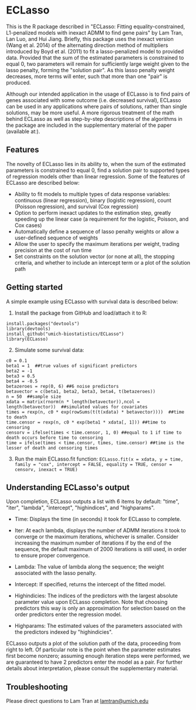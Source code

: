# ECLasso

This is the R package described in "ECLasso: Fitting equality-constrained, L1-penalized models with inexact ADMM to find gene pairs" by Lam Tran, Lan Luo, and Hui Jiang. Briefly, this package uses the inexact version (Wang et al. 2014) of the alternating direction method of multipliers introduced by Boyd et al. (2011) to fit a lasso-penalized model to provided data. Provided that the sum of the estimated parameters is constrained to equal 0, two parameters will remain for sufficiently large weight given to the lasso penalty, forming the "solution pair". As this lasso penalty weight decreases, more terms will enter, such that more than one "pair" is produced.

Although our intended application in the usage of ECLasso is to find pairs of genes associated with some outcome (i.e. decreased survival), ECLasso can be used in any applications where pairs of solutions, rather than single solutions, may be more useful. A more rigorous treatment of the math behind ECLasso as well as step-by-step descriptions of the algorithms in the package are included in the supplementary material of the paper (available at:). 

## Features
The novelty of ECLasso lies in its ability to, when the sum of the estimated parameters is constrained to equal 0, find a solution pair to supported types of regression models other than linear regression.  Some of the features of ECLasso are described below:
* Ability to fit models to multiple types of data response variables: continuous (linear regression), binary (logistic regression), count (Poisson regression), and survival (Cox regression)
* Option to perform inexact updates to the estimation step, greatly speeding up the linear case (a requirement for the logistic, Poisson, and Cox cases)  
* Automatically define a sequence of lasso penalty weights or allow a user-defined sequence of weights 
* Allow the user to specify the maximum iterations per weight, trading precision at the cost of run time
* Set constraints on the solution vector (or none at all), the stopping criteria, and whether to include an intercept term or a plot of the solution path

## Getting started
A simple example using ECLasso with survival data is described below:
1. Install the package from GitHub and load/attach it to R: 
````
install.packages("devtools")
library(devtools)
install_github("umich-biostatistics/ECLasso")
library(ECLasso)
````
2. Simulate some survival data:
`````````````
c0 = 0.1
beta1 = 1  ##true values of significant predictors
beta2 = -1
beta3 = 0.5
beta4 = -0.5
betazeroes = rep(0, 6) ##6 noise predictors 
betavector = c(beta1, beta2, beta3, beta4, t(betazeroes))
n = 50  ##sample size
xdata = matrix(rnorm(n * length(betavector)),ncol = length(betavector))  ##simulated values for covariates
times = rexp(n, c0 * exp(rowSums(t(t(xdata) * betavector))))  ##time to death
time.censor = rexp(n, c0 * exp(beta1 * xdata[, 1])) ##time to censoring
censorv = ifelse(times < time.censor, 1, 0) ##equal to 1 if time to death occurs before time to censoring 
time = ifelse(times < time.censor, times, time.censor) ##time is the lesser of death and censoring times
`````````````
3. Run the main ECLasso.fit function:
`
ECLasso.fit(x = xdata, y = time, family = "cox", intercept = FALSE, equality = TRUE, censor = censorv, inexact = TRUE)
`

## Understanding ECLasso's output
Upon completion, ECLasso outputs a list with 6 items by default: "time", "iter", "lambda", "intercept", "highindices", and "highparams".

* Time: Displays the time (in seconds) it took for ECLasso to complete. 

* Iter: At each lambda, displays the number of ADMM iterations it took to converge or the maximum iterations, whichever is smaller. Consider increasing the maximum number of iterations if by the end of the sequence, the default maximum of 2000 iterations is still used, in order to ensure proper convergence. 

* Lambda: The value of lambda along the sequence; the weight associated with the lasso penalty. 

* Intercept: If specified, returns the intercept of the fitted model.

* Highindicies: The indices of the predictors with the largest absolute parameter value upon ECLasso completion. Note that choosing predictors this way is only an approximation for selection based on the order predictors enter the regression model. 

* Highparams: The estimated values of the parameters associated with the predictors indexed by "highindicies".

ECLasso outputs a plot of the solution path of the data, proceeding from right to left. Of particular note is the point when the parameter estimates first become nonzero; assuming enough iteration steps were performed, we are guaranteed to have 2 predictors enter the model as a pair. For further details about interpretation, please consult the supplementary material. 
## Troubleshooting
Please direct questions to Lam Tran at lamtran@umich.edu


